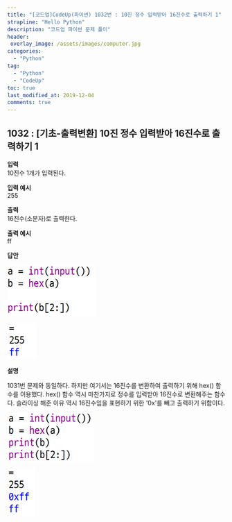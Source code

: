 ```yaml
---
title: "[코드업]CodeUp(파이썬) 1032번 : 10진 정수 입력받아 16진수로 출력하기 1"
strapline: "Hello Python"
description: "코드업 파이썬 문제 풀이"
header:
 overlay_image: /assets/images/computer.jpg
categories:
  - "Python"
tag:
  - "Python"
  - "CodeUp"
toc: true
last_modified_at: 2019-12-04
comments: true
---
```


## 1032 : [기초-출력변환] 10진 정수 입력받아 16진수로 출력하기 1


**입력**<br>
10진수 1개가 입력된다.

**입력 예시**<br>
255

**출력**<br>
16진수(소문자)로 출력한다.

**출력 예시**<br>
ff


**답안**<br>

![a1032](/assets/images/1032-1.jpg)<br>

![a1032](/assets/images/1032-2.jpg)


**설명**

1031번 문제와 동일하다. 하지만 여기서는 16진수를 변환하여 출력하기 위해 hex() 함수를 이용했다. hex() 함수 역시 마찬가지로 정수를 입력받아 16진수로 변환해주는 함수다. 슬라이싱 해준 이유 역시 16진수임을 표현하기 위한 '0x'를 빼고 출력하기 위함이다.

![a1032](/assets/images/1032-3.jpg)<br>

![a1032](/assets/images/1032-4.jpg)
 